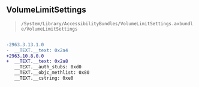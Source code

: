 ## VolumeLimitSettings

> `/System/Library/AccessibilityBundles/VolumeLimitSettings.axbundle/VolumeLimitSettings`

```diff

-2963.3.13.1.0
-  __TEXT.__text: 0x2a4
+2963.10.8.0.0
+  __TEXT.__text: 0x2a8
   __TEXT.__auth_stubs: 0xd0
   __TEXT.__objc_methlist: 0x80
   __TEXT.__cstring: 0xe0

```
